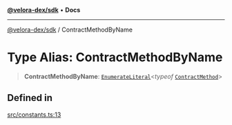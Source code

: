 [**@velora-dex/sdk**](../README.md) • **Docs**

***

[@velora-dex/sdk](../globals.md) / ContractMethodByName

# Type Alias: ContractMethodByName

> **ContractMethodByName**: [`EnumerateLiteral`](../-internal-/type-aliases/EnumerateLiteral.md)\<*typeof* [`ContractMethod`](../variables/ContractMethod.md)\>

## Defined in

[src/constants.ts:13](https://github.com/VeloraDEX/paraswap-sdk/blob/feat/velora/src/constants.ts#L13)
